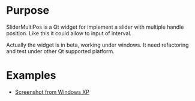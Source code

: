 Purpose
========

SliderMultiPos is a Qt widget for implement a slider with multiple handle position.
Like this it could allow to input of interval.

Actually the widget is in beta, working under windows. It need refactoring and test under other Qt supported platform.

Examples
========
* [Screenshot from Windows XP](http://img59.imageshack.us/img59/3558/slidermultiwinxp.png)
